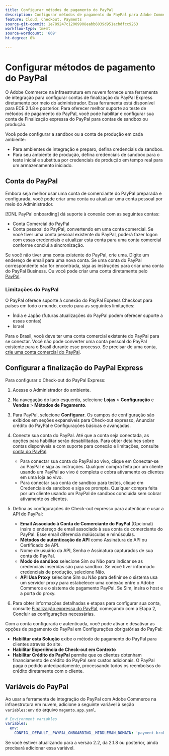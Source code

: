 ```yaml
---
title: Configurar métodos de pagamento do PayPal
description: Configurar métodos de pagamento do PayPal para Adobe Commerce na infraestrutura em nuvem.
feature: Cloud, Checkout, Payments
source-git-commit: 1e789247c12009908eabb6039d951acbdfcc9263
workflow-type: tm+mt
source-wordcount: '669'
ht-degree: 0%

---
```


# Configurar métodos de pagamento do PayPal

O Adobe Commerce na infraestrutura em nuvem fornece uma ferramenta de integração para configurar contas de finalização do PayPal Express diretamente por meio do administrador. Essa ferramenta está disponível para ECE 2.1.8 e posterior. Para oferecer melhor suporte ao teste de métodos de pagamento do PayPal, você pode habilitar e configurar sua conta de Finalização expressa do PayPal para contas de sandbox ou produção.

Você pode configurar a sandbox ou a conta de produção em cada ambiente:

* Para ambientes de integração e preparo, defina credenciais da sandbox.
* Para seu ambiente de produção, defina credenciais de sandbox para o teste inicial e substitua por credenciais de produção em tempo real para um armazenamento iniciado.

## Conta do PayPal

Embora seja melhor usar uma conta de comerciante do PayPal preparada e configurada, você pode criar uma conta ou atualizar uma conta pessoal por meio do Administrador.

[!DNL PayPal onboarding] dá suporte à conexão com as seguintes contas:

* Conta Comercial do PayPal
* Conta pessoal do PayPal, convertendo em uma conta comercial. Se você tiver uma conta pessoal existente do PayPal, poderá fazer logon com essas credenciais e atualizar esta conta para uma conta comercial conforme conclui a sincronização.

Se você não tiver uma conta existente do PayPal, crie uma. Digite um endereço de email para uma nova conta. Se uma conta do PayPal correspondente não for encontrada, siga as instruções para criar uma conta do PayPal Business. Ou você pode criar uma conta diretamente pelo [PayPal](https://www.paypal.com/us/webapps/mpp/account-selection).

### Limitações do PayPal

O PayPal oferece suporte à conexão do PayPal Express Checkout para países em todo o mundo, exceto para as seguintes limitações:

* Índia e Japão (futuras atualizações do PayPal podem oferecer suporte a essas contas)
* Israel

Para o Brasil, você deve ter uma conta comercial existente do PayPal para se conectar. Você não pode converter uma conta pessoal do PayPal existente para o Brasil durante esse processo. Se precisar de uma conta, [crie uma conta comercial do PayPal](https://www.paypal.com/us/webapps/mpp/account-selection).

## Configurar a finalização do PayPal Express

Para configurar o Check-out do PayPal Express:

1. Acesse o Administrador do ambiente.
1. Na navegação do lado esquerdo, selecione **Lojas** > **Configuração** e **Vendas** > **Métodos de Pagamento**.
1. Para PayPal, selecione **Configurar**. Os campos de configuração são exibidos em seções expansíveis para Check-out expresso, Anunciar crédito do PayPal e Configurações básicas e avançadas.
1. Conecte sua conta do PayPal. Até que a conta seja conectada, as opções para habilitar serão desabilitadas. Para obter detalhes sobre contas disponíveis e com suporte para conexão e limitações, consulte [conta do PayPal](#paypal-account).

   * Para conectar sua conta do PayPal ao vivo, clique em Conectar-se ao PayPal e siga as instruções. Qualquer compra feita por um cliente usando um PayPal ao vivo é completa e cobra ativamente os clientes em uma loja ao vivo.
   * Para conectar sua conta de sandbox para testes, clique em Credenciais da sandbox e siga os prompts. Qualquer compra feita por um cliente usando um PayPal de sandbox concluída sem cobrar ativamente os clientes.

1. Defina as configurações de Check-out expresso para autenticar e usar a API do PayPal:

   * **Email Associado à Conta de Comerciante do PayPal** (Opcional) insira o endereço de email associado à sua conta de comerciante do PayPal. Esse email diferencia maiúsculas e minúsculas.
   * **Métodos de autenticação de API** como Assinatura de API ou Certificado de API.
   * Nome de usuário da API, Senha e Assinatura capturados de sua conta do PayPal.
   * **Modo de sandbox** selecione Sim ou Não para indicar se as credenciais inseridas são para sandbox. Se você tiver informado credenciais de produção, selecione Não.
   * **API Usa Proxy** selecione Sim ou Não para definir se o sistema usa um servidor proxy para estabelecer uma conexão entre o Adobe Commerce e o sistema de pagamento PayPal. Se Sim, insira o host e a porta do proxy.

1. Para obter informações detalhadas e etapas para configurar sua conta, consulte [Finalização expressa do PayPal](https://experienceleague.adobe.com/en/docs/commerce-admin/stores-sales/payments/paypal/paypal-express-checkout), começando com a Etapa 2, Concluir as configurações necessárias.

Com a conta configurada e autenticada, você pode ativar e desativar as opções de pagamento do PayPal em Configurações obrigatórias do PayPal:

* **Habilitar esta Solução** exibe o método de pagamento do PayPal para clientes através do site.
* **Habilitar Experiência de Check-out em Contexto**
* **Habilitar Crédito do PayPal** permite que os clientes obtenham financiamento de crédito do PayPal sem custos adicionais. O PayPal paga o pedido antecipadamente, processando todos os reembolsos do crédito diretamente com o cliente.

## Variáveis do PayPal

Ao usar a ferramenta de integração do PayPal com Adobe Commerce na infraestrutura em nuvem, adicione a seguinte variável à seção `variables:env` do arquivo `magento.app.yaml`.

```yaml
# Environment variables
variables:
  env:
    CONFIG__DEFAULT__PAYPAL_ONBOARDING__MIDDLEMAN_DOMAIN: 'payment-broker.magento.com'
```

Se você estiver atualizando para a versão 2.2, da 2.1.8 ou posterior, ainda precisará adicionar essa variável.
